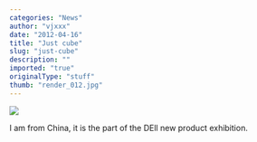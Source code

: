 ```yaml
---
categories: "News"
author: "vjxxx"
date: "2012-04-16"
title: "Just cube"
slug: "just-cube"
description: ""
imported: "true"
originalType: "stuff"
thumb: "render_012.jpg"
---
```



![](render_012.jpg) 

I am from China, it is the part of the DEll new product exhibition.